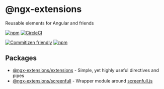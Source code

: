 # @ngx-extensions

Reusable elements for Angular and friends

[![npm](https://img.shields.io/npm/v/%40ngx-extensions/extensions.svg)](https://www.npmjs.com/package/@ngx-extensions/extensions)
[![CircleCI](https://circleci.com/gh/ngx-extensions/ngx-extensions/tree/master.svg?style=shield)](https://circleci.com/gh/ngx-extensions/ngx-extensions/tree/master)

[![Commitizen friendly](https://img.shields.io/badge/commitizen-friendly-brightgreen.svg)](https://commitizen.github.io/cz-cli/)
[![npm](https://img.shields.io/npm/l/@ngx-extensions/extensions.svg)](LICENSE)

## Packages

- [@ngx-extensions/extensions](./projects/extensions/README.md) - Simple, yet highly useful directives and pipes
- [@ngx-extensions/screenfull](./projects/screenfull/README.md) - Wrapper module around [screenfull.js](https://github.com/sindresorhus/screenfull.js)
